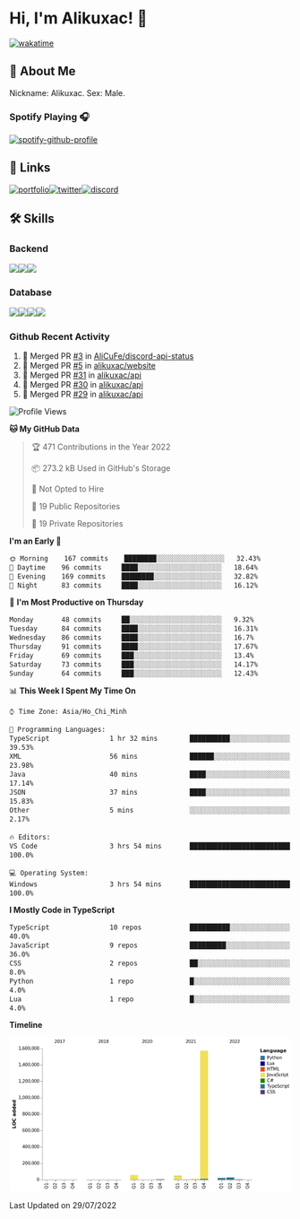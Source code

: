 # Hi, I'm Alikuxac! 👋
[![wakatime](https://wakatime.com/badge/user/f351a39f-05c3-4440-84c7-6444ba23d95e.svg)](https://wakatime.com/@alikuxac)
## 🚀 About Me
Nickname: Alikuxac.
Sex: Male.

### Spotify Playing 🎧
[![spotify-github-profile](https://spotify-github-profile.vercel.app/api/view?uid=1ug46od67cxvdqjx4zr7l33i4&cover_image=true&theme=natemoo-re&bar_color=53b14f&bar_color_cover=false)](https://open.spotify.com/user/1ug46od67cxvdqjx4zr7l33i4)

## 🔗 Links
[![portfolio][portfolio-badge]][website-link][![twitter][twitter-badge]][twitter-link][![discord][discord-badge]][discord-link]

## 🛠 Skills
<!---### Frontend--->

### Backend
[![](https://img.shields.io/badge/C%23-239120?style=for-the-badge&logo=c-sharp&logoColor=white)]()[![](https://img.shields.io/badge/JavaScript-F7DF1E?style=for-the-badge&logo=javascript&logoColor=black)]()[![](https://img.shields.io/badge/TypeScript-007ACC?style=for-the-badge&logo=typescript&logoColor=white)]()
### Database
[![](https://img.shields.io/badge/MySQL-00000F?style=for-the-badge&logo=mysql&logoColor=white)]()[![](https://img.shields.io/badge/MongoDB-4EA94B?style=for-the-badge&logo=mongodb&logoColor=white)]()[![](https://img.shields.io/badge/PostgreSQL-316192?style=for-the-badge&logo=postgresql&logoColor=white)]()[![](https://img.shields.io/badge/Redis-D82C20?style=for-the-badge&logo=RedislogoColor=white)]()
<!---### Tools--->

<!---### Framework--->

### Github Recent Activity
<!--START_SECTION:activity-->
1. 🎉 Merged PR [#3](https://github.com/AliCuFe/discord-api-status/pull/3) in [AliCuFe/discord-api-status](https://github.com/AliCuFe/discord-api-status)
2. 🎉 Merged PR [#5](https://github.com/alikuxac/website/pull/5) in [alikuxac/website](https://github.com/alikuxac/website)
3. 🎉 Merged PR [#31](https://github.com/alikuxac/api/pull/31) in [alikuxac/api](https://github.com/alikuxac/api)
4. 🎉 Merged PR [#30](https://github.com/alikuxac/api/pull/30) in [alikuxac/api](https://github.com/alikuxac/api)
5. 🎉 Merged PR [#29](https://github.com/alikuxac/api/pull/29) in [alikuxac/api](https://github.com/alikuxac/api)
<!--END_SECTION:activity-->

<!--START_SECTION:waka-->
![Profile Views](http://img.shields.io/badge/Profile%20Views-1-blue)

**🐱 My GitHub Data** 

> 🏆 471 Contributions in the Year 2022
 > 
> 📦 273.2 kB Used in GitHub's Storage 
 > 
> 🚫 Not Opted to Hire
 > 
> 📜 19 Public Repositories 
 > 
> 🔑 19 Private Repositories  
 > 
**I'm an Early 🐤** 

```text
🌞 Morning    167 commits    ████████░░░░░░░░░░░░░░░░░   32.43% 
🌆 Daytime    96 commits     ████░░░░░░░░░░░░░░░░░░░░░   18.64% 
🌃 Evening    169 commits    ████████░░░░░░░░░░░░░░░░░   32.82% 
🌙 Night      83 commits     ████░░░░░░░░░░░░░░░░░░░░░   16.12%

```
📅 **I'm Most Productive on Thursday** 

```text
Monday       48 commits     ██░░░░░░░░░░░░░░░░░░░░░░░   9.32% 
Tuesday      84 commits     ████░░░░░░░░░░░░░░░░░░░░░   16.31% 
Wednesday    86 commits     ████░░░░░░░░░░░░░░░░░░░░░   16.7% 
Thursday     91 commits     ████░░░░░░░░░░░░░░░░░░░░░   17.67% 
Friday       69 commits     ███░░░░░░░░░░░░░░░░░░░░░░   13.4% 
Saturday     73 commits     ███░░░░░░░░░░░░░░░░░░░░░░   14.17% 
Sunday       64 commits     ███░░░░░░░░░░░░░░░░░░░░░░   12.43%

```


📊 **This Week I Spent My Time On** 

```text
⌚︎ Time Zone: Asia/Ho_Chi_Minh

💬 Programming Languages: 
TypeScript               1 hr 32 mins        ██████████░░░░░░░░░░░░░░░   39.53% 
XML                      56 mins             ██████░░░░░░░░░░░░░░░░░░░   23.98% 
Java                     40 mins             ████░░░░░░░░░░░░░░░░░░░░░   17.14% 
JSON                     37 mins             ████░░░░░░░░░░░░░░░░░░░░░   15.83% 
Other                    5 mins              ░░░░░░░░░░░░░░░░░░░░░░░░░   2.17%

🔥 Editors: 
VS Code                  3 hrs 54 mins       █████████████████████████   100.0%

💻 Operating System: 
Windows                  3 hrs 54 mins       █████████████████████████   100.0%

```

**I Mostly Code in TypeScript** 

```text
TypeScript               10 repos            ██████████░░░░░░░░░░░░░░░   40.0% 
JavaScript               9 repos             █████████░░░░░░░░░░░░░░░░   36.0% 
CSS                      2 repos             ██░░░░░░░░░░░░░░░░░░░░░░░   8.0% 
Python                   1 repo              █░░░░░░░░░░░░░░░░░░░░░░░░   4.0% 
Lua                      1 repo              █░░░░░░░░░░░░░░░░░░░░░░░░   4.0%

```


**Timeline**

![Chart not found](https://raw.githubusercontent.com/alikuxac/alikuxac/master/charts/bar_graph.png) 


 Last Updated on 29/07/2022
<!--END_SECTION:waka-->

<!--- Link definition --->
[website-link]: https://alikuxac.xyz/
[twitter-link]: https://twitter.com/alikuxac
[discord-link]: https://discord.gg/8yfv46W
[kofi-link]: https://ko-fi.com/alikuxac
[Facebook]: https://www.facebook.com/anikuxac

[Instagram]: https://www.instagram.com/alikuxac/

<!--- Badgee Imag --->
[portfolio-badge]: https://img.shields.io/badge/my_portfolio-000?style=for-the-badge&logo=ko-fi&logoColor=white
[twitter-badge]: https://img.shields.io/badge/twitter-1DA1F2?style=for-the-badge&logo=twitter&logoColor=white
[discord-badge]: https://img.shields.io/badge/Discord-7289DA?style=for-the-badge&logo=discord&logoColor=white
